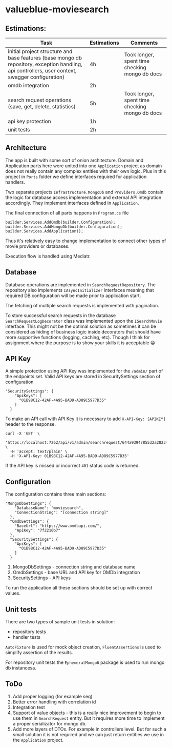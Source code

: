 # valueblue-moviesearch


## Estimations:

| Task | Estimations | Comments |
| ----------- | ----------- | ----------- |
| initial project structure and base features (base mongo db repository, exception handling, api controllers, user context, swagger configuration) | 4h | Took longer, spent time checking mongo db docs |
| omdb integration | 2h |
| search request operations (save, get, delete, statistics) | 5h |  Took longer, spent time checking mongo db docs |
| api key protection | 1h | |
| unit tests | 2h | |


## Architecture


The app is built with some sort of onion architecture.
Domain and Application parts here were united into one `Application` project as domain does not really contain any complex entities with their own logic. Plus in this project in `Ports` folder we define interfaces required for application handlers.


Two separate projects `Infrastructure.MongoDb` and `Providers.Omdb` contain the logic for database access implementation and external API integration accordingly. They implement interfaces defined in `Application`.


The final connection of all parts happens in `Program.cs` file


```
builder.Services.AddOmdb(builder.Configuration);
builder.Services.AddMongoDb(builder.Configuration);
builder.Services.AddApplication();
```


Thus it's relatively easy to change implementation to connect other types of movie providers or databases.


Execution flow is handled using Mediatr.


## Database


Database operations are implemented in `SearchRequestRepository`. The repository also implements `IAsyncInitializer` interfaces meaning that required DB configuration will be made prior to application start.


The fetching of multiple search requests is implemented with pagination.


To store successful search requests in the database `SearchRequestLogDecorator` class was implemented upon the `ISearchMovie` interface. This might not be the optimal solution as sometimes it can be considered as hiding of business logic inside decorators that should have more supportive functions (logging, caching, etc). Though I think for assignment where the purpose is to show your skills it is acceptable 😁


## API Key


A simple protection using API Key was implemented for the `/admin/` part of the endpoints set.
Valid API keys are stored in SecuritySettings section of configuration


```
"SecuritySettings": {
    "ApiKeys": [
      "01B98C12-42AF-4A95-BAD9-AD89C5977D35"
    ]
  }
```


To make an API call with API Key it is necessary to add `X-API-Key: [APIKEY]` header to the response.


```
curl -X 'GET' \
  'https://localhost:7262/api/v1/admin/searchrequest/644a9394785532a28234fe95' \
  -H 'accept: text/plain' \
  -H 'X-API-Key: 01B98C12-42AF-4A95-BAD9-AD89C5977D35'
```


If the API key is missed or incorrect `401` status code is returned.


## Configuration


The configuration contains three main sections:
```
"MongoDbSettings": {
    "DatabaseName": "moviesearch",
    "ConnectionString": "[connection string]"
  },
  "OmdbSettings": {
    "BaseUrl": "https://www.omdbapi.com/",
    "ApiKey": "7f2210b7"
  },
  "SecuritySettings": {
    "ApiKeys": [
      "01B98C12-42AF-4A95-BAD9-AD89C5977D35"
    ]
  }
```


1. MongoDbSettings - connection string and database name
2. OmdbSettings - base URL and API key for OMDb integration
3. SecuritySettings - API keys


To run the application all these sections should be set up with correct values.

## Unit tests

There are two types of sample unit tests in solution:
- repository tests
- handler tests

`AutoFixture` is used for mock object creation, `FluentAssertions` is used to simplify assertion of the results.

For repository unit tests the `EphemeralMongo6` package is used to run mongo db instancesa.

## ToDo

1. Add proper logging (for example seq)
2. Better error handling with correlation id
3. Integration test
4. Support of value objects - this is a really nice improvement to begin to use them in `SearchRequest` entity. But it requires more time to implement a proper serializator for mongo db.
5. Add more layers of DTOs. For example in controllers level. But for such a small solution it is not required and we can just return entities we use in the `Application` project.
